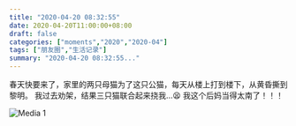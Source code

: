 ```yaml
---
title: "2020-04-20 08:32:55"
date: 2020-04-20T11:00:00+08:00
draft: false
categories: ["moments","2020","2020-04"]
tags: ["朋友圈","生活记录"]
summary: "2020-04-20 08:32:55..."
---
```


春天快要来了，家里的两只母猫为了这只公猫，每天从楼上打到楼下，从黄昏撕到黎明。
我过去劝架，结果三只猫联合起来挠我…😫
我这个后妈当得太南了！！！

![Media 1](/Moments/photos/2020-04-20/202004200832550.jpg)

